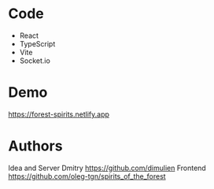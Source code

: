 # Code
- React
- TypeScript
- Vite
- Socket.io

# Demo
https://forest-spirits.netlify.app

# Authors
Idea and Server Dmitry https://github.com/dimulien
Frontend https://github.com/oleg-tgn/spirits_of_the_forest
